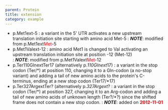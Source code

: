 ```yaml
---
parent: Protein
title: extension
category: example
---
```


*	p.Met1ext-5
	: a variant in the 5' UTR activates a new upstream translation initiation site starting with amino acid Met-5
	: _**NOTE**_: modified from p.Met1ext<font color="red">Met</font>-5
*	p.Met1Valext-12
	: amino acid Met1 is changed to Val activating an upstream translation initiation site at position -12 (Met-12)  
	: _**NOTE**_: modified from p.Met1Valext<font color="red">Met</font>-12
*	p.Ter110GlnextTer17  (alternatively p.*110Glnext*17)
	: a variant in the stop codon (Ter/*) at position 110, changing it to a Gln-codon (a no-stop variant) and adding a tail of new amino acids to the protein's C-terminus, ending at a new stop codon (Ter17/\*17)
*	p.Ter327ArgextTer? (alternatively p.*327Argext*?
	: a variant in the stop codon (Ter/\*) at position 327, changing it to an Arg-codon and adding a tail of new amino acids of unknown length (Ter?/\*?) since the shifted frame does not contain a new stop codon.
	: _**NOTE**_: added on **<font color="red">2012-11-01</font>**